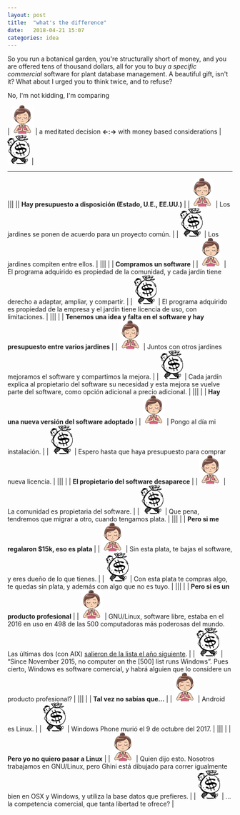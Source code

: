 ```yaml
---
layout: post
title:  "what's the difference"
date:   2018-04-21 15:07
categories: idea
---
```


So you run a botanical garden, you're structurally short of money, and you are
offered tens of thousand dollars, all for you to buy *a specific commercial*
software for plant database management.  A beautiful gift, isn't it?  What
about I urged you to think twice, and to refuse?

No, I'm not kidding, I'm comparing 

| ![freedom](/images/meditate-64.png) | a meditated decision **←:→** with money based considerations | ![dependency](/images/money-64.png) |

--------------------------------

|||
|| **Hay presupuesto a disposición (Estado, U.E., EE.UU.)**     |
| ![freedom](/images/meditate-64.png) | Los jardines se ponen de acuerdo para un proyecto común.   |
| ![dependency](/images/money-64.png) | Los jardines compiten entre ellos.   |
|||
| | **Compramos un software**     |
| ![freedom](/images/meditate-64.png) | El programa adquirido es propiedad de la comunidad, y cada jardín tiene derecho a adaptar, ampliar, y compartir.   |
| ![dependency](/images/money-64.png) | El programa adquirido es propiedad de la empresa y el jardín tiene licencia de uso, con limitaciones.   |
|||
| | **Tenemos una idea y falta en el software y hay presupuesto entre varios jardines**     |
| ![freedom](/images/meditate-64.png) | Juntos con otros jardines mejoramos el software y compartimos la mejora.   |
| ![dependency](/images/money-64.png) | Cada jardín explica al propietario del software su necesidad y esta mejora se vuelve parte del software, como opción adicional a precio adicional.     |
|||
| | **Hay una nueva versión del software adoptado**   |
| ![freedom](/images/meditate-64.png) | Pongo al día mi instalación.   |
| ![dependency](/images/money-64.png) | Espero hasta que haya presupuesto para comprar nueva licencia.   |
|||
| | **El propietario del software desaparece**   |
| ![freedom](/images/meditate-64.png) | La comunidad es propietaria del software.   |
| ![dependency](/images/money-64.png) | Que pena, tendremos que migrar a otro, cuando tengamos plata.   |
|||
| | **Pero si me regalaron $15k, eso es plata**   |
| ![freedom](/images/meditate-64.png) | Sin esta plata, te bajas el software, y eres dueño de lo que tienes.   |
| ![dependency](/images/money-64.png) | Con esta plata te compras algo, te quedas sin plata, y además con algo que no es tuyo.   |
|||
| | **Pero si es un producto profesional**   |
| ![freedom](/images/meditate-64.png) | GNU/Linux, software libre, estaba en el 2016 en uso en 498 de las 500 computadoras más poderosas del mundo.  Las últimas dos (con AIX) [salieron de la lista el año siguiente](https://linux.slashdot.org/story/17/11/14/2223227/all-500-of-the-worlds-top-500-supercomputers-are-running-linux).   |
| ![dependency](/images/money-64.png) | “Since November 2015, no computer on the [500] list runs Windows”. Pues cierto, Windows es software comercial, y habrá alguien que lo considere un producto profesional?  |
|||
| | **Tal vez no sabías que...**   |
| ![freedom](/images/meditate-64.png) | Android es Linux.  |
| ![dependency](/images/money-64.png) | Windows Phone murió el 9 de octubre del 2017.  |
|||
| | **Pero yo no quiero pasar a Linux**   |
| ![freedom](/images/meditate-64.png) | Quien dijo esto.  Nosotros trabajamos en GNU/Linux, pero Ghini está dibujado para correr igualmente bien en OSX y Windows, y utiliza la base datos que prefieres.  |
| ![dependency](/images/money-64.png) | … la competencia comercial, que tanta libertad te ofrece?  |
